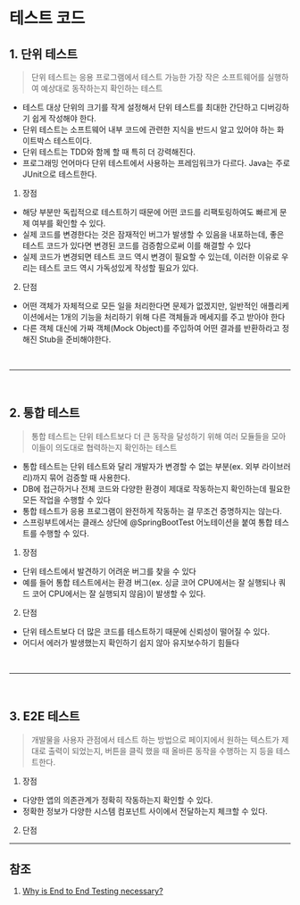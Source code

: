 # 테스트 코드

## 1. 단위 테스트
> 단위 테스트는 응용 프로그램에서 테스트 가능한 가장 작은 소프트웨어를 실행하여 예상대로 동작하는지 확인하는 테스트

- 테스트 대상 단위의 크기를 작게 설정해서 단위 테스트를 최대한 간단하고 디버깅하기 쉽게 작성해야 한다.
- 단위 테스트는 소프트웨어 내부 코드에 관련한 지식을 반드시 알고 있어야 하는 화이트박스 테스트이다. 
- 단위 테스트는 TDD와 함께 할 때 특히 더 강력해진다.
- 프로그래밍 언어마다 단위 테스트에서 사용하는 프레임워크가 다르다. Java는 주로 JUnit으로 테스트한다.

1. 장점
- 해당 부분만 독립적으로 테스트하기 때문에 어떤 코드를 리팩토링하여도 빠르게 문제 여부를 확인할 수 있다.
- 실제 코드를 변경한다는 것은 잠재적인 버그가 발생할 수 있음을 내포하는데, 좋은 테스트 코드가 있다면 변경된 코드를 검증함으로써 이를 해결할 수 있다
- 실제 코드가 변경되면 테스트 코드 역시 변경이 필요할 수 있는데, 이러한 이유로 우리는 테스트 코드 역시 가독성있게 작성할 필요가 있다.


2. 단점
- 어떤 객체가 자체적으로 모든 일을 처리한다면 문제가 없겠지만, 일반적인 애플리케이션에서는 1개의 기능을 처리하기 위해 다른 객체들과 메세지를 주고 받아야 한다
- 다른 객체 대신에 가짜 객체(Mock Object)를 주입하여 어떤 결과를 반환하라고 정해진 Stub을 준비해야한다.

<br />
<hr />
<br />

## 2. 통합 테스트
> 통합 테스트는 단위 테스트보다 더 큰 동작을 달성하기 위해 여러 모듈들을 모아 이들이 의도대로 협력하는지 확인하는 테스트

- 통합 테스트는 단위 테스트와 달리 개발자가 변경할 수 없는 부분(ex. 외부 라이브러리)까지 묶어 검증할 때 사용한다.
- DB에 접근하거나 전체 코드와 다양한 환경이 제대로 작동하는지 확인하는데 필요한 모든 작업을 수행할 수 있다
- 통합 테스트가 응용 프로그램이 완전하게 작동하는 걸 무조건 증명하지는 않는다.
- 스프링부트에서는 클래스 상단에 @SpringBootTest 어노테이션을 붙여 통합 테스트를 수행할 수 있다.

1. 장점
- 단위 테스트에서 발견하기 어려운 버그를 찾을 수 있다 
- 예를 들어 통합 테스트에서는 환경 버그(ex. 싱글 코어 CPU에서는 잘 실행되나 쿼드 코어 CPU에서는 잘 실행되지 않음)이 발생할 수 있다.

2. 단점
- 단위 테스트보다 더 많은 코드를 테스트하기 때문에 신뢰성이 떨어질 수 있다.
- 어디서 에러가 발생했는지 확인하기 쉽지 않아 유지보수하기 힘들다

<br />
<hr />
<br />

## 3. E2E 테스트
> 개발물을 사용자 관점에서 테스트 하는 방법으로 페이지에서 원하는 텍스트가 제대로 출력이 되었는지, 버튼을 클릭 했을 때 올바른 동작을 수행하는 지 등을 테스트한다.

1. 장점
- 다양한 앱의 의존관계가 정확히 작동하는지 확인할 수 있다. 
- 정확한 정보가 다양한 시스템 컴포넌트 사이에서 전달하는지 체크할 수 있다.

2. 단점


<hr />

## 참조
1. [Why is End to End Testing necessary?](https://www.browserstack.com/guide/end-to-end-testing#:~:text=E2E%20testing%20determines%20if%20various,communicated%20between%20multiple%20system%20components.)